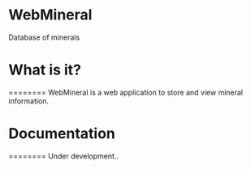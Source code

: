 # WebMineral
Database of minerals

# What is it?
========
WebMineral is a web application to store and view mineral information.


# Documentation
========
Under development..

